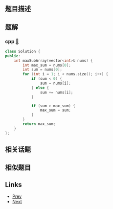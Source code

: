 
# [](https://leetcode-cn.com/problems/maximum-subarray)

## 题目描述



## 题解

### cpp [🔗](maximum-subarray.cpp) 
```cpp
class Solution {
public:
    int maxSubArray(vector<int>& nums) {
        int max_sum = nums[0];
        int sum = nums[0];
        for (int i = 1; i < nums.size(); i++) {
            if (sum < 0) {
                sum = nums[i];
            } else {
                sum += nums[i];
            }

            if (sum > max_sum) {
                max_sum = sum;
            }
        }
        return max_sum;
    }
};
```


## 相关话题



## 相似题目



## Links

- [Prev](../powx-n/README.md) 
- [Next](../spiral-matrix/README.md) 

